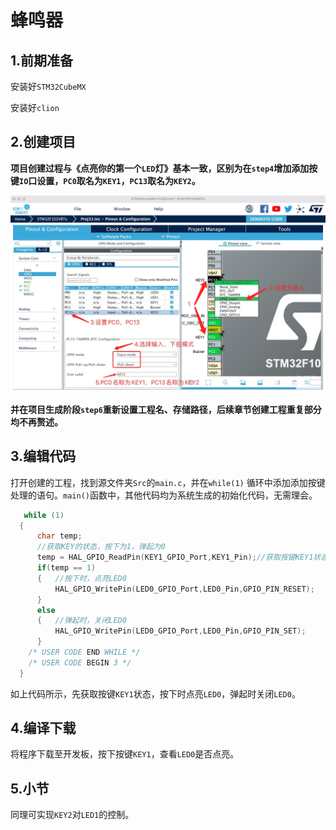 # 蜂鸣器

## 1.前期准备

安装好`STM32CubeMX`

安装好`clion`

## 2.创建项目

**项目创建过程与《点亮你的第一个`LED`灯》基本一致，区别为在`step4`增加添加按键`IO`口设置，`PC0`取名为`KEY1`，`PC13`取名为`KEY2`。**

![](PIC/KEY.jpg)

**并在项目生成阶段`step6`重新设置工程名、存储路径，后续章节创建工程重复部分均不再赘述。**

## 3.编辑代码

打开创建的工程，找到源文件夹`Src`的`main.c`，并在`while(1)` 循环中添加添加按键处理的语句。`main()`函数中，其他代码均为系统生成的初始化代码，无需理会。

```c
   while (1)
  {
      char temp;
      //获取KEY的状态，按下为1，弹起为0
      temp = HAL_GPIO_ReadPin(KEY1_GPIO_Port,KEY1_Pin);//获取按键KEY1状态
      if(temp == 1)
      {   //按下时，点亮LED0
          HAL_GPIO_WritePin(LED0_GPIO_Port,LED0_Pin,GPIO_PIN_RESET);
      }
      else
      {   //弹起时，关闭LED0
          HAL_GPIO_WritePin(LED0_GPIO_Port,LED0_Pin,GPIO_PIN_SET);
      }
    /* USER CODE END WHILE */
    /* USER CODE BEGIN 3 */
  }
```

如上代码所示，先获取按键`KEY1`状态，按下时点亮`LED0`，弹起时关闭`LED0`。

## 4.编译下载

将程序下载至开发板，按下按键`KEY1`，查看`LED0`是否点亮。

## 5.小节

同理可实现`KEY2`对`LED1`的控制。
